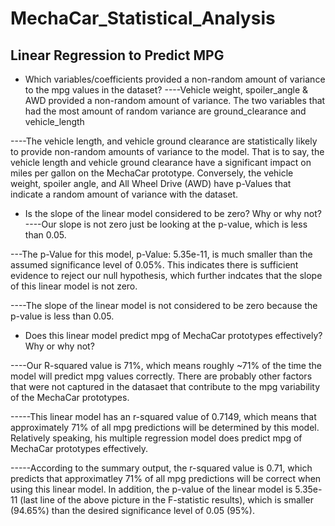 # MechaCar_Statistical_Analysis

## Linear Regression to Predict MPG

* Which variables/coefficients provided a non-random amount of variance to the mpg values in the dataset?
----Vehicle weight, spoiler_angle & AWD provided a non-random amount of variance. The two variables that had the most amount of random variance are ground_clearance and vehicle_length

----The vehicle length, and vehicle ground clearance are statistically likely to provide non-random amounts of variance to the model. That is to say, the vehicle length and vehicle ground clearance have a significant impact on miles per gallon on the MechaCar prototype. Conversely, the vehicle weight, spoiler angle, and All Wheel Drive (AWD) have p-Values that indicate a random amount of variance with the dataset.

* Is the slope of the linear model considered to be zero? Why or why not?
----Our slope is not zero just be looking at the p-value, which is less than 0.05.

---The p-Value for this model, p-Value: 5.35e-11, is much smaller than the assumed significance level of 0.05%. This indicates there is sufficient evidence to reject our null hypothesis, which further indcates that the slope of this linear model is not zero.

----The slope of the linear model is not considered to be zero because the p-value is less than 0.05.

* Does this linear model predict mpg of MechaCar prototypes effectively? Why or why not? 

----Our R-squared value is 71%, which means roughly ~71% of the time the model will predict mpg values correctly. There are probably other factors that were not captured in the datasaet that contribute to the mpg variability of the MechaCar prototypes.

-----This linear model has an r-squared value of 0.7149, which means that approximately 71% of all mpg predictions will be determined by this model. Relatively speaking, his multiple regression model does predict mpg of MechaCar prototypes effectively.

-----According to the summary output, the r-squared value is 0.71, which predicts that approximatley 71% of all mpg predictions will be correct when using this linear model. In addition, the p-value of the linear model is 5.35e-11 (last line of the above picture in the F-statistic results), which is smaller (94.65%) than the desired significance level of 0.05 (95%).



